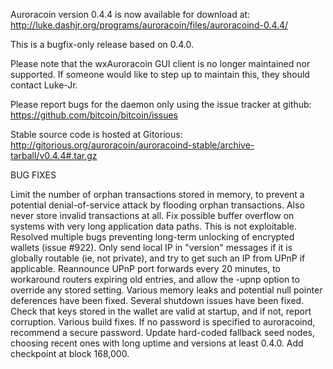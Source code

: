 Auroracoin version 0.4.4 is now available for download at:
http://luke.dashjr.org/programs/auroracoin/files/auroracoind-0.4.4/

This is a bugfix-only release based on 0.4.0.

Please note that the wxAuroracoin GUI client is no longer maintained nor supported. If someone would like to step up to maintain this, they should contact Luke-Jr.

Please report bugs for the daemon only using the issue tracker at github:
https://github.com/bitcoin/bitcoin/issues

Stable source code is hosted at Gitorious:
http://gitorious.org/auroracoin/auroracoind-stable/archive-tarball/v0.4.4#.tar.gz

BUG FIXES

Limit the number of orphan transactions stored in memory, to prevent a potential denial-of-service attack by flooding orphan transactions. Also never store invalid transactions at all.
Fix possible buffer overflow on systems with very long application data paths. This is not exploitable.
Resolved multiple bugs preventing long-term unlocking of encrypted wallets (issue #922).
Only send local IP in "version" messages if it is globally routable (ie, not private), and try to get such an IP from UPnP if applicable.
Reannounce UPnP port forwards every 20 minutes, to workaround routers expiring old entries, and allow the -upnp option to override any stored setting.
Various memory leaks and potential null pointer deferences have been
fixed.
Several shutdown issues have been fixed.
Check that keys stored in the wallet are valid at startup, and if not,
report corruption.
Various build fixes.
If no password is specified to auroracoind, recommend a secure password.
Update hard-coded fallback seed nodes, choosing recent ones with long uptime and versions at least 0.4.0.
Add checkpoint at block 168,000.

